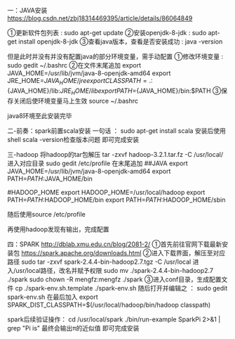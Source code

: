 
一：JAVA安装
https://blog.csdn.net/zbj18314469395/article/details/86064849

①更新软件包列表 : sudo apt-get update
②安装openjdk-8-jdk : sudo apt-get install openjdk-8-jdk
③查看java版本，查看是否安装成功 : java -version

但是此时并没有并没有配置java的部分环境变量，需手动配置
①修改环境变量 : sudo gedit ~/.bashrc
②在文件末尾追加
export JAVA_HOME=/usr/lib/jvm/java-8-openjdk-amd64
export JRE_HOME=${JAVA_HOME}/jre
export CLASSPATH=.:${JAVA_HOME}/lib:${JRE_HOME}/lib
export PATH=${JAVA_HOME}/bin:$PATH
③保存关闭后使环境变量马上生效
source ~/.bashrc

java8环境至此安装完毕


二-前奏：spark前置scala安装
一句话 ： sudo apt-get install scala
安装后使用shell scala -version检查版本问题
即可完成安装

三-hadoop
将hadoop的tar包解压
tar -zxvf hadoop-3.2.1.tar.fz -C /usr/local/
进入对应目录
sudo gedit /etc/profile
在末尾追加
##JAVA
export JAVA_HOME=/usr/lib/jvm/java-8-openjdk-amd64
export PATH=$PATH:$JAVA_HOME/bin

#HADOOP_HOME
export HADOOP_HOME=/usr/local/hadoop
export PATH=$PATH:$HADOOP_HOME/bin
export PATH=$PATH:$HADOOP_HOME/sbin

随后使用source /etc/profile

再使用hadoop发现有输出，完成配置

四：SPARK
http://dblab.xmu.edu.cn/blog/2081-2/
①首先前往官网下载最新安装包
https://spark.apache.org/downloads.html
②进入下载界面，解压至对应路径
sudo tar -zxvf spark-2.4.4-bin-hadoop2.7.tgz -C /usr/local
进入/usr/local路径，改名并赋予权限
sudo mv ./spark-2.4.4-bin-hadoop2.7 ./spark
sudo chown -R mengfz:mengfz ./spark
③进入conf目录，生成配置文件
cp ./spark-env.sh.template ./spark-env.sh
随后打开并编辑之 ： sudo gedit spark-env.sh
在最后加入
export SPARK_DIST_CLASSPATH=$(/usr/local/hadoop/bin/hadoop classpath)

spark后续验证操作：
cd /usr/local/spark
./bin/run-example SparkPi 2>&1 | grep "Pi is"
最终会输出π的近似值
即可完成安装
